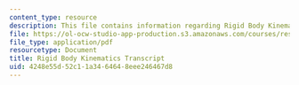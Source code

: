 ```yaml
---
content_type: resource
description: This file contains information regarding Rigid Body Kinematics.
file: https://ol-ocw-studio-app-production.s3.amazonaws.com/courses/res-tll-004-stem-concept-videos-fall-2013/4248e55d52c11a3464648eee246467d8_MITRES_TLL-004F13_RigBoKin.pdf
file_type: application/pdf
resourcetype: Document
title: Rigid Body Kinematics Transcript
uid: 4248e55d-52c1-1a34-6464-8eee246467d8
---
```

